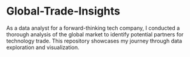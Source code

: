 # Global-Trade-Insights
As a data analyst for a forward-thinking tech company, I conducted a thorough analysis of the global market to identify potential partners for technology trade. This repository showcases my journey through data exploration and visualization.
